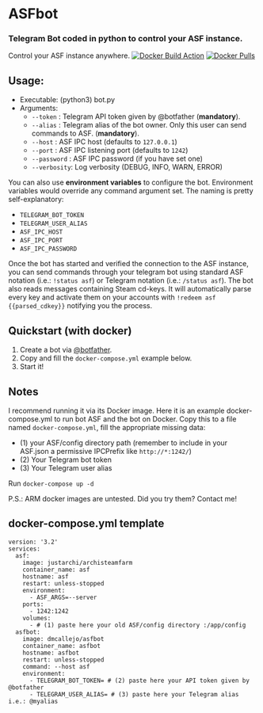 # ASFbot

### Telegram Bot coded in python to control your ASF instance.
Control your ASF instance anywhere.
[![Docker Build Action](https://github.com/dmcallejo/ASFBot/actions/workflows/docker.yml/badge.svg)](https://github.com/dmcallejo/ASFBot/actions/workflows/docker.yml) [![Docker Pulls](https://img.shields.io/docker/pulls/dmcallejo/asfbot.svg)](https://hub.docker.com/r/dmcallejo/asfbot)

## Usage:
 - Executable: (python3) bot.py
 - Arguments:
   - ```--token``` : Telegram API token given by @botfather (**mandatory**).
   - ```--alias``` : Telegram alias of the bot owner. Only this user can send commands to ASF. (**mandatory**).
   - ```--host``` : ASF IPC host (defaults to ```127.0.0.1```)
   - ```--port``` : ASF IPC listening port (defaults to ```1242```)
   - ```--password``` : ASF IPC password (if you have set one)
   - ```--verbosity```: Log verbosity (DEBUG, INFO, WARN, ERROR)

You can also use **environment variables** to configure the bot. Environment variables would override any command argument set. The naming is pretty self-explanatory:
   - ```TELEGRAM_BOT_TOKEN```
   - ```TELEGRAM_USER_ALIAS```
   - ```ASF_IPC_HOST```
   - ```ASF_IPC_PORT```
   - ```ASF_IPC_PASSWORD```

Once the bot has started and verified the connection to the ASF instance, you can send commands through your telegram bot using standard ASF notation (i.e.: ```!status asf```) or Telegram notation (i.e.: ```/status asf```). 
The bot also reads messages containing Steam cd-keys. It will automatically parse every key and activate them on your accounts with ```!redeem asf {{parsed_cdkey}}``` notifying you the process.

## Quickstart (with docker)
1. Create a bot via [@botfather](t.me/BotFather).
2. Copy and fill the ```docker-compose.yml``` example below.
3. Start it!

## Notes
I recommend running it via its Docker image. Here it is an example docker-compose.yml to run bot ASF and the bot on Docker. Copy this to a file named ```docker-compose.yml```, fill the appropriate missing data:
 - (1) your ASF/config directory path (remember to include in your ASF.json a permissive IPCPrefix like ```http://*:1242/```)
 - (2) Your Telegram bot token
 - (3) Your Telegram user alias

 Run ```docker-compose up -d```

P.S.: ARM docker images are untested. Did you try them? Contact me!

## docker-compose.yml template
```
version: '3.2'
services:
  asf:
    image: justarchi/archisteamfarm
    container_name: asf
    hostname: asf
    restart: unless-stopped
    environment:
      - ASF_ARGS=--server
    ports:
      - 1242:1242
    volumes:
      - # (1) paste here your old ASF/config directory :/app/config
  asfbot:
    image: dmcallejo/asfbot
    container_name: asfbot
    hostname: asfbot
    restart: unless-stopped
    command: --host asf
    environment:
      - TELEGRAM_BOT_TOKEN= # (2) paste here your API token given by @botfather
      - TELEGRAM_USER_ALIAS= # (3) paste here your Telegram alias i.e.: @myalias
```
